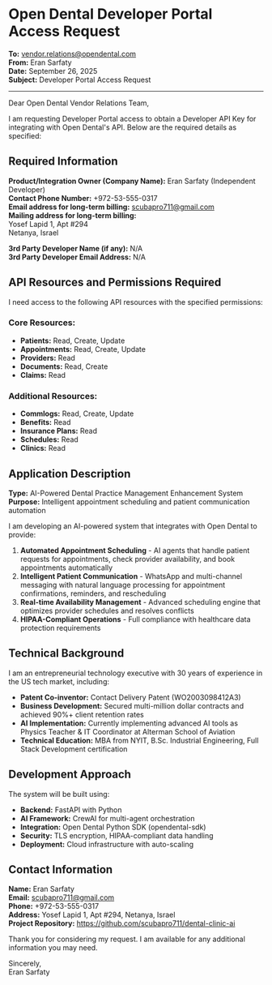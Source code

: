 # Open Dental Developer Portal Access Request

**To:** vendor.relations@opendental.com  
**From:** Eran Sarfaty  
**Date:** September 26, 2025  
**Subject:** Developer Portal Access Request

---

Dear Open Dental Vendor Relations Team,

I am requesting Developer Portal access to obtain a Developer API Key for integrating with Open Dental's API. Below are the required details as specified:

## Required Information

**Product/Integration Owner (Company Name):** Eran Sarfaty (Independent Developer)  
**Contact Phone Number:** +972-53-555-0317  
**Email address for long-term billing:** scubapro711@gmail.com  
**Mailing address for long-term billing:**  
Yosef Lapid 1, Apt #294  
Netanya, Israel  

**3rd Party Developer Name (if any):** N/A  
**3rd Party Developer Email Address:** N/A  

## API Resources and Permissions Required

I need access to the following API resources with the specified permissions:

### Core Resources:
- **Patients:** Read, Create, Update
- **Appointments:** Read, Create, Update  
- **Providers:** Read
- **Documents:** Read, Create
- **Claims:** Read

### Additional Resources:
- **Commlogs:** Read, Create, Update
- **Benefits:** Read
- **Insurance Plans:** Read
- **Schedules:** Read
- **Clinics:** Read

## Application Description

**Type:** AI-Powered Dental Practice Management Enhancement System  
**Purpose:** Intelligent appointment scheduling and patient communication automation

I am developing an AI-powered system that integrates with Open Dental to provide:

1. **Automated Appointment Scheduling** - AI agents that handle patient requests for appointments, check provider availability, and book appointments automatically
2. **Intelligent Patient Communication** - WhatsApp and multi-channel messaging with natural language processing for appointment confirmations, reminders, and rescheduling
3. **Real-time Availability Management** - Advanced scheduling engine that optimizes provider schedules and resolves conflicts
4. **HIPAA-Compliant Operations** - Full compliance with healthcare data protection requirements

## Technical Background

I am an entrepreneurial technology executive with 30 years of experience in the US tech market, including:

- **Patent Co-inventor:** Contact Delivery Patent (WO2003098412A3)
- **Business Development:** Secured multi-million dollar contracts and achieved 90%+ client retention rates
- **AI Implementation:** Currently implementing advanced AI tools as Physics Teacher & IT Coordinator at Alterman School of Aviation
- **Technical Education:** MBA from NYIT, B.Sc. Industrial Engineering, Full Stack Development certification

## Development Approach

The system will be built using:
- **Backend:** FastAPI with Python
- **AI Framework:** CrewAI for multi-agent orchestration  
- **Integration:** Open Dental Python SDK (opendental-sdk)
- **Security:** TLS encryption, HIPAA-compliant data handling
- **Deployment:** Cloud infrastructure with auto-scaling

## Contact Information

**Name:** Eran Sarfaty  
**Email:** scubapro711@gmail.com  
**Phone:** +972-53-555-0317  
**Address:** Yosef Lapid 1, Apt #294, Netanya, Israel  
**Project Repository:** https://github.com/scubapro711/dental-clinic-ai

Thank you for considering my request. I am available for any additional information you may need.

Sincerely,  
Eran Sarfaty
